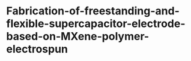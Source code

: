 # Fabrication-of-freestanding-and-flexible-supercapacitor-electrode-based-on-MXene-polymer-electrospun